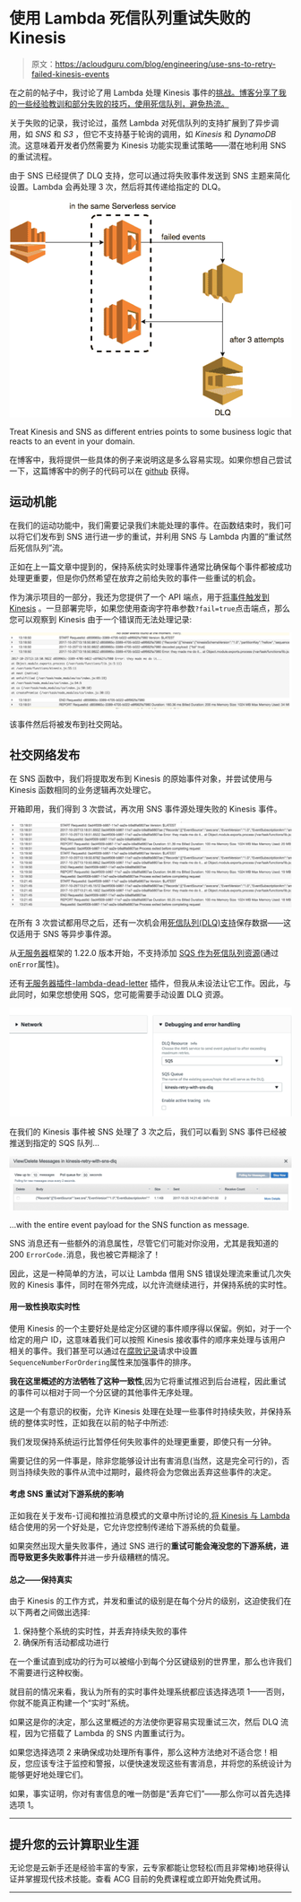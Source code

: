 # 使用 Lambda 死信队列重试失败的 Kinesis 

> 原文：<https://acloudguru.com/blog/engineering/use-sns-to-retry-failed-kinesis-events>

在之前的帖子中，我讨论了用 Lambda 处理 Kinesis 事件的[挑战。博客分享了我的一些经验教训和部分失败的技巧，使用死信队列，避免热流。](https://acloudguru.com/blog/engineering/aws-lambda-3-pro-tips-for-working-with-kinesis-streams?utm_source=medium_blog&utm_medium=redirect&utm_campaign=medium_blog)

关于失败的记录，我讨论过，虽然 Lambda 对死信队列的支持扩展到了异步调用，如 *SNS* 和 *S3* ，但它不支持基于轮询的调用，如 *Kinesis* 和 *DynamoDB* 流。这意味着开发者仍然需要为 Kinesis 功能实现重试策略——潜在地利用 SNS 的重试流程。

由于 SNS 已经提供了 DLQ 支持，您可以通过将失败事件发送到 SNS 主题来简化设置。Lambda 会再处理 3 次，然后将其传递给指定的 DLQ。

![Treat Kinesis and SNS as different entries](img/4a2e545b8db74bf40df4e203fbccd48d.png)

Treat Kinesis and SNS as different entries points to some business logic that reacts to an event in your domain.

在博客中，我将提供一些具体的例子来说明这是多么容易实现。如果你想自己尝试一下，这篇博客中的例子的代码可以在 [github](https://github.com/theburningmonk/lambda-kinesis-retry-with-sns-demo?opt_id=oeu1606941838236r0.28011037357183466) 获得。

## 运动机能

在我们的运动功能中，我们需要记录我们未能处理的事件。在函数结束时，我们可以将它们发布到 SNS 进行进一步的重试，并利用 SNS 与 Lambda 内置的“重试然后死信队列”流。

正如在上一篇文章中提到的，保持系统实时处理事件通常比确保每个事件都被成功处理更重要，但是你仍然希望在放弃之前给失败的事件一些重试的机会。

作为演示项目的一部分，我还为您提供了一个 API 端点，用于[将事件触发到 Kinesis](https://acloudguru.com/blog/engineering/deep-dive-into-aws-kinesis-at-scale) 。一旦部署完毕，如果您使用查询字符串参数`?fail=true`点击端点，那么您可以观察到 Kinesis 由于一个错误而无法处理记录:

![Kinesis failing to process the record due to an error](img/8448ade444fbd1cfe46dcec0e7a41648.png)

该事件然后将被发布到社交网站。

## 社交网络发布

在 SNS 函数中，我们将提取发布到 Kinesis 的原始事件对象，并尝试使用与 Kinesis 函数相同的业务逻辑再次处理它。

开箱即用，我们得到 3 次尝试，再次用 SNS 事件源处理失败的 Kinesis 事件。

![ 3 attempts at processing the failed Kinesis event](img/df15eca591ef971e4885c2dfbcb28e5e.png)

在所有 3 次尝试都用尽之后，还有一次机会用[死信队列(DLQ)支持](http://docs.aws.amazon.com/lambda/latest/dg/dlq.html)保存数据——这仅适用于 SNS 等异步事件源。

从[无服务器](https://serverless.com/framework/)框架的 1.22.0 版本开始，不支持添加 [SQS 作为死信队列资源](https://www.serverless.com/framework/docs/providers/aws/guide/serverless.yml/)(通过`onError`属性)。

还有[无服务器插件-lambda-dead-letter](https://www.npmjs.com/package/serverless-plugin-lambda-dead-letter) 插件，但我从未设法让它工作。因此，与此同时，如果您想使用 SQS，您可能需要手动设置 DLQ 资源。

![AWS service after exceeding maximum retries ](img/e22f0e1e86e751914091ec3ae40b7ebb.png)

在我们的 Kinesis 事件被 SNS 处理了 3 次之后，我们可以看到 SNS 事件已经被推送到指定的 SQS 队列…

![Kinesis SQS](img/d6598af9fc0f2a547c2ea5d8e953ca68.png)

…with the entire event payload for the SNS function as message.

SNS 消息还有一些额外的消息属性，尽管它们可能对你没用，尤其是我知道的 200 `ErrorCode.`消息，我也被它弄糊涂了！

因此，这是一种简单的方法，可以让 Lambda 借用 SNS 错误处理流来重试几次失败的 Kinesis 事件，同时在带外完成，以允许流继续进行，并保持系统的实时性。

#### **用一致性换取实时性**

使用 Kinesis 的一个主要好处是给定分区键的事件顺序得以保留。例如，对于一个给定的用户 ID，这意味着我们可以按照 Kinesis 接收事件的顺序来处理与该用户相关的事件。我们甚至可以通过在[腐败记录](http://docs.aws.amazon.com/kinesis/latest/APIReference/API_PutRecord.html#API_PutRecord_RequestSyntax)请求中设置`SequenceNumberForOrdering`属性来加强事件的排序。

**我在这里概述的方法牺牲了这种一致性**,因为它将重试推迟到后台进程，因此重试的事件可以相对于同一个分区键的其他事件无序处理。

这是一个有意识的权衡，允许 Kinesis 处理在处理一些事件时持续失败，并保持系统的整体实时性，正如我在以前的帖子中所述:

我们发现保持系统运行比暂停任何失败事件的处理更重要，即使只有一分钟。

需要记住的另一件事是，除非您能够设计出有害消息(当然，这是完全可行的)，否则当持续失败的事件从流中过期时，最终将会为您做出丢弃这些事件的决定。

#### 考虑 SNS 重试对下游系统的影响

正如我在关于发布-订阅和推拉消息模式的文章中所讨论的,[将 Kinesis 与 Lambda](https://acloudguru.com/blog/engineering/auto-scaling-kinesis-streams-with-aws-lambda) 结合使用的另一个好处是，它允许您控制传递给下游系统的负载量。

如果突然出现大量失败事件，通过 SNS 进行的**重试可能会淹没您的下游系统，进而导致更多失败事件**并进一步升级糟糕的情况。

#### 总之——保持真实

由于 Kinesis 的工作方式，并发和重试的级别是在每个分片的级别，这迫使我们在以下两者之间做出选择:

1.  保持整个系统的实时性，并丢弃持续失败的事件
2.  确保所有活动都成功进行

在一个重试直到成功的行为可以被缩小到每个分区键级别的世界里，那么也许我们不需要进行这种权衡。

就目前的情况来看，我认为所有的实时事件处理系统都应该选择选项 1——否则，你就不能真正构建一个“实时”系统。

如果这是你的决定，那么这里概述的方法使你更容易实现重试三次，然后 DLQ 流程，因为它搭载了 Lambda 的 SNS 内置重试行为。

如果您选择选项 2 来确保成功处理所有事件，那么这种方法绝对不适合您！相反，您应该专注于监控和警报，以便快速发现这些有害消息，并将您的系统设计为能够更好地处理它们。

如果，事实证明，你对有害信息的唯一防御是“丢弃它们”——那么你可以首先选择选项 1。

* * *

## 提升您的云计算职业生涯

无论您是云新手还是经验丰富的专家，云专家都能让您轻松(而且非常棒)地获得认证并掌握现代技术技能。查看 ACG 目前的免费课程或立即开始免费试用。

* * *